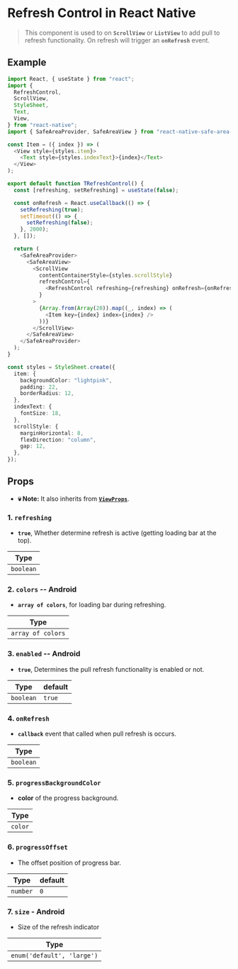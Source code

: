 # Refresh Control in React Native

> This component is used to on **`ScrollView`** or **`ListView`** to add pull to refresh functionality. On refresh will trigger an **`onRefresh`** event.

## Example

```ts
import React, { useState } from "react";
import {
  RefreshControl,
  ScrollView,
  StyleSheet,
  Text,
  View,
} from "react-native";
import { SafeAreaProvider, SafeAreaView } from "react-native-safe-area-context";

const Item = ({ index }) => (
  <View style={styles.item}>
    <Text style={styles.indexText}>{index}</Text>
  </View>
);

export default function TRefreshControl() {
  const [refreshing, setRefreshing] = useState(false);

  const onRefresh = React.useCallback(() => {
    setRefreshing(true);
    setTimeout(() => {
      setRefreshing(false);
    }, 2000);
  }, []);

  return (
    <SafeAreaProvider>
      <SafeAreaView>
        <ScrollView
          contentContainerStyle={styles.scrollStyle}
          refreshControl={
            <RefreshControl refreshing={refreshing} onRefresh={onRefresh} />
          }
        >
          {Array.from(Array(20)).map((_, index) => (
            <Item key={index} index={index} />
          ))}
        </ScrollView>
      </SafeAreaView>
    </SafeAreaProvider>
  );
}

const styles = StyleSheet.create({
  item: {
    backgroundColor: "lightpink",
    padding: 22,
    borderRadius: 12,
  },
  indexText: {
    fontSize: 18,
  },
  scrollStyle: {
    marginHorizontal: 8,
    flexDirection: "column",
    gap: 12,
  },
});
```

## Props

- **💀 Note:** It also inherits from [**`ViewProps`**](./02_view.md/#props).

### 1. **`refreshing`**

- **`true`**, Whether determine refresh is active (getting loading bar at the top).

| Type      |
| --------- |
| `boolean` |

### 2. **`colors`** -- Android

- **`array of colors`**, for loading bar during refreshing.

| Type              |
| ----------------- |
| `array of colors` |

### 3. **`enabled`** -- Android

- **`true`**, Determines the pull refresh functionality is enabled or not.

| Type      | default |
| --------- | ------- |
| `boolean` | `true`  |

### 4. **`onRefresh`**

- **`callback`** event that called when pull refresh is occurs.

| Type      |
| --------- |
| `boolean` |

### 5. **`progressBackgroundColor`**

- **color** of the progress background.

| Type    |
| ------- |
| `color` |

### 6. **`progressOffset`**

- The offset position of progress bar.

| Type     | default |
| -------- | ------- |
| `number` | `0`     |

### 7. **`size`** - Android

- Size of the refresh indicator

| Type                       |
| -------------------------- |
| `enum('default', 'large')` |
